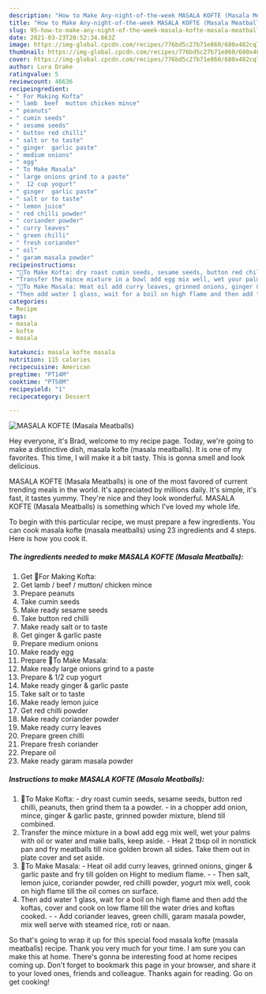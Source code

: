 ```yaml
---
description: "How to Make Any-night-of-the-week MASALA KOFTE (Masala Meatballs)"
title: "How to Make Any-night-of-the-week MASALA KOFTE (Masala Meatballs)"
slug: 95-how-to-make-any-night-of-the-week-masala-kofte-masala-meatballs
date: 2021-03-23T20:52:34.663Z
image: https://img-global.cpcdn.com/recipes/776bd5c27b71e860/680x482cq70/masala-kofte-masala-meatballs-recipe-main-photo.jpg
thumbnail: https://img-global.cpcdn.com/recipes/776bd5c27b71e860/680x482cq70/masala-kofte-masala-meatballs-recipe-main-photo.jpg
cover: https://img-global.cpcdn.com/recipes/776bd5c27b71e860/680x482cq70/masala-kofte-masala-meatballs-recipe-main-photo.jpg
author: Lura Drake
ratingvalue: 5
reviewcount: 46636
recipeingredient:
- " For Making Kofta"
- " lamb  beef  mutton chicken mince"
- " peanuts"
- " cumin seeds"
- " sesame seeds"
- " button red chilli"
- " salt or to taste"
- " ginger  garlic paste"
- " medium onions"
- " egg"
- " To Make Masala"
- " large onions grind to a paste"
- "  12 cup yogurt"
- " ginger  garlic paste"
- " salt or to taste"
- " lemon juice"
- " red chilli powder"
- " coriander powder"
- " curry leaves"
- " green chilli"
- " fresh coriander"
- " oil"
- " garam masala powder"
recipeinstructions:
- "🌻To Make Kofta: dry roast cumin seeds, sesame seeds, button red chilli, peanuts, then grind them ta a powder. in a chopper add onion, mince, ginger &amp; garlic paste, grinned powder mixture, blend till combined."
- "Transfer the mince mixture in a bowl add egg mix well, wet your palms with oil or water and make balls, keep aside.  Heat 2 tbsp oil in nonstick pan and fry meatballs till nice golden brown all sides. Take them out in plate cover and set aside."
- "🌻To Make Masala: Heat oil add curry leaves, grinned onions, ginger &amp; garlic paste and fry till golden on Hight to medium flame.  Then salt, lemon juice, coriander powder, red chilli powder, yogurt mix well, cook on high flame till the oil comes on surface."
- "Then add water 1 glass, wait for a boil on high flame and then add the koftas, cover and cook on low flame till the water dries and koftas cooked.  Add coriander leaves, green chilli, garam masala powder, mix well serve with steamed rice, roti or naan."
categories:
- Recipe
tags:
- masala
- kofte
- masala

katakunci: masala kofte masala 
nutrition: 115 calories
recipecuisine: American
preptime: "PT14M"
cooktime: "PT58M"
recipeyield: "1"
recipecategory: Dessert

---
```



![MASALA KOFTE (Masala Meatballs)](https://img-global.cpcdn.com/recipes/776bd5c27b71e860/680x482cq70/masala-kofte-masala-meatballs-recipe-main-photo.jpg)

Hey everyone, it's Brad, welcome to my recipe page. Today, we're going to make a distinctive dish, masala kofte (masala meatballs). It is one of my favorites. This time, I will make it a bit tasty. This is gonna smell and look delicious.



MASALA KOFTE (Masala Meatballs) is one of the most favored of current trending meals in the world. It's appreciated by millions daily. It's simple, it's fast, it tastes yummy. They're nice and they look wonderful. MASALA KOFTE (Masala Meatballs) is something which I've loved my whole life.


To begin with this particular recipe, we must prepare a few ingredients. You can cook masala kofte (masala meatballs) using 23 ingredients and 4 steps. Here is how you cook it.

<!--inarticleads1-->

##### The ingredients needed to make MASALA KOFTE (Masala Meatballs):

1. Get  🌻For Making Kofta:
1. Get  lamb / beef / mutton/ chicken mince
1. Prepare  peanuts
1. Take  cumin seeds
1. Make ready  sesame seeds
1. Take  button red chilli
1. Make ready  salt or to taste
1. Get  ginger &amp; garlic paste
1. Prepare  medium onions
1. Make ready  egg
1. Prepare  🌻To Make Masala:
1. Make ready  large onions grind to a paste
1. Prepare  &amp; 1/2 cup yogurt
1. Make ready  ginger &amp; garlic paste
1. Take  salt or to taste
1. Make ready  lemon juice
1. Get  red chilli powder
1. Make ready  coriander powder
1. Make ready  curry leaves
1. Prepare  green chilli
1. Prepare  fresh coriander
1. Prepare  oil
1. Make ready  garam masala powder




<!--inarticleads2-->

##### Instructions to make MASALA KOFTE (Masala Meatballs):

1. 🌻To Make Kofta: - dry roast cumin seeds, sesame seeds, button red chilli, peanuts, then grind them ta a powder. - in a chopper add onion, mince, ginger &amp; garlic paste, grinned powder mixture, blend till combined.
1. Transfer the mince mixture in a bowl add egg mix well, wet your palms with oil or water and make balls, keep aside. -  Heat 2 tbsp oil in nonstick pan and fry meatballs till nice golden brown all sides. Take them out in plate cover and set aside.
1. 🌻To Make Masala: - Heat oil add curry leaves, grinned onions, ginger &amp; garlic paste and fry till golden on Hight to medium flame. -  - Then salt, lemon juice, coriander powder, red chilli powder, yogurt mix well, cook on high flame till the oil comes on surface.
1. Then add water 1 glass, wait for a boil on high flame and then add the koftas, cover and cook on low flame till the water dries and koftas cooked. -  - Add coriander leaves, green chilli, garam masala powder, mix well serve with steamed rice, roti or naan.




So that's going to wrap it up for this special food masala kofte (masala meatballs) recipe. Thank you very much for your time. I am sure you can make this at home. There's gonna be interesting food at home recipes coming up. Don't forget to bookmark this page in your browser, and share it to your loved ones, friends and colleague. Thanks again for reading. Go on get cooking!
